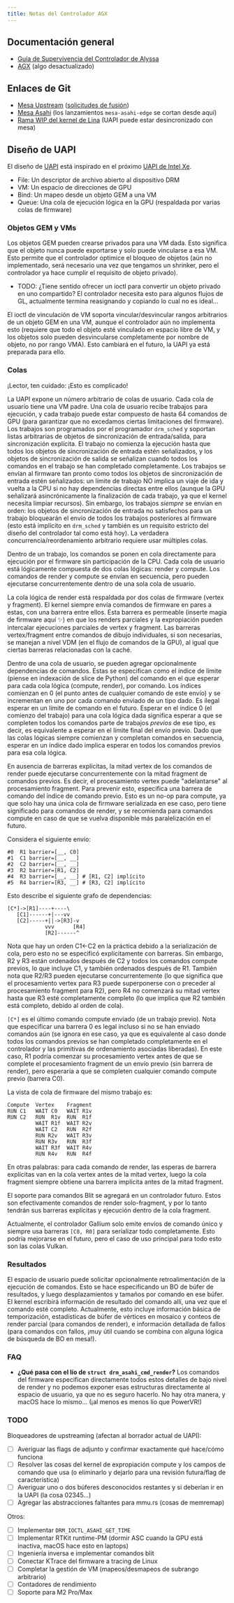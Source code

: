 ```yaml
---
title: Notas del Controlador AGX
---
```


## Documentación general
* [Guía de Supervivencia del Controlador de Alyssa](https://rosenzweig.io/AlyssasDriverSurvivalGuide.txt)
* [AGX](../hw/soc/agx.md) (algo desactualizado)

## Enlaces de Git
* [Mesa Upstream](https://gitlab.freedesktop.org/mesa/mesa) ([solicitudes de fusión](https://gitlab.freedesktop.org/mesa/mesa/-/merge_requests?label_name%5B%5D=asahi))
* [Mesa Asahi](https://gitlab.freedesktop.org/asahi/mesa) (los lanzamientos `mesa-asahi-edge` se cortan desde aquí)
* [Rama WIP del kernel de Lina](https://github.com/AsahiLinux/linux/tree/gpu/rust-wip) (UAPI puede estar desincronizado con mesa)

## Diseño de UAPI

El diseño de [UAPI](https://github.com/AsahiLinux/linux/blob/asahi-wip/include/uapi/drm/asahi_drm.h) está inspirado en el próximo [UAPI de Intel Xe](https://cgit.freedesktop.org/drm/drm-xe/tree/include/uapi/drm/xe_drm.h?h=drm-xe-next).

* File: Un descriptor de archivo abierto al dispositivo DRM
* VM: Un espacio de direcciones de GPU
* Bind: Un mapeo desde un objeto GEM a una VM
* Queue: Una cola de ejecución lógica en la GPU (respaldada por varias colas de firmware)

### Objetos GEM y VMs

Los objetos GEM pueden crearse privados para una VM dada. Esto significa que el objeto nunca puede exportarse y solo puede vincularse a esa VM. Esto permite que el controlador optimice el bloqueo de objetos (aún no implementado, será necesario una vez que tengamos un shrinker, pero el controlador ya hace cumplir el requisito de objeto privado).

* TODO: ¿Tiene sentido ofrecer un ioctl para convertir un objeto privado en uno compartido? El controlador necesita esto para algunos flujos de GL, actualmente termina reasignando y copiando lo cual no es ideal...

El ioctl de vinculación de VM soporta vincular/desvincular rangos arbitrarios de un objeto GEM en una VM, aunque el controlador aún no implementa esto (requiere que todo el objeto esté vinculado en espacio libre de VM, y los objetos solo pueden desvincularse completamente por nombre de objeto, no por rango VMA). Esto cambiará en el futuro, la UAPI ya está preparada para ello.

### Colas

¡Lector, ten cuidado: ¡Esto es complicado!

La UAPI expone un número arbitrario de colas de usuario. Cada cola de usuario tiene una VM padre. Una cola de usuario recibe trabajos para ejecución, y cada trabajo puede estar compuesto de hasta 64 comandos de GPU (para garantizar que no excedamos ciertas limitaciones del firmware). Los trabajos son programados por el programador `drm_sched` y soportan listas arbitrarias de objetos de sincronización de entrada/salida, para sincronización explícita. El trabajo no comienza la ejecución hasta que todos los objetos de sincronización de entrada estén señalizados, y los objetos de sincronización de salida se señalizan cuando todos los comandos en el trabajo se han completado completamente. Los trabajos se envían al firmware tan pronto como todos los objetos de sincronización de entrada estén señalizados: un límite de trabajo NO implica un viaje de ida y vuelta a la CPU si no hay dependencias directas entre ellos (aunque la GPU señalizará asincrónicamente la finalización de cada trabajo, ya que el kernel necesita limpiar recursos). Sin embargo, los trabajos *siempre* se envían en orden: los objetos de sincronización de entrada no satisfechos para un trabajo bloquearán el envío de todos los trabajos posteriores al firmware (esto está implícito en `drm_sched` y también es un requisito estricto del diseño del controlador tal como está hoy). La verdadera concurrencia/reordenamiento arbitrario requiere usar múltiples colas.

Dentro de un trabajo, los comandos se ponen en cola directamente para ejecución por el firmware sin participación de la CPU. Cada cola de usuario está lógicamente compuesta de dos colas lógicas: render y compute. Los comandos de render y compute se envían en secuencia, pero pueden ejecutarse concurrentemente dentro de una sola cola de usuario.

La cola lógica de render está respaldada por dos colas de firmware (vertex y fragment). El kernel siempre envía comandos de firmware en pares a estas, con una barrera entre ellos. Esta barrera es permeable (inserte magia de firmware aquí ✨) en que los renders parciales y la expropiación pueden intercalar ejecuciones parciales de vertex y fragment. Las barreras vertex/fragment entre comandos de dibujo individuales, si son necesarias, se manejan a nivel VDM (en el flujo de comandos de la GPU), al igual que ciertas barreras relacionadas con la caché.

Dentro de una cola de usuario, se pueden agregar opcionalmente dependencias de comandos. Estas se especifican como el índice de límite (piense en indexación de slice de Python) del comando en el que esperar para cada cola lógica (compute, render), por comando. Los índices comienzan en 0 (el punto antes de cualquier comando de este envío) y se incrementan en uno por cada comando enviado de un tipo dado. Es ilegal esperar en un límite de comando en el futuro. Esperar en el índice 0 (el comienzo del trabajo) para una cola lógica dada significa esperar a que se completen todos los comandos parte de trabajos *previos* de ese tipo, es decir, es equivalente a esperar en el límite final del envío previo. Dado que las colas lógicas siempre comienzan y completan comandos en secuencia, esperar en un índice dado implica esperar en todos los comandos previos para esa cola lógica.

En ausencia de barreras explícitas, la mitad vertex de los comandos de render puede ejecutarse concurrentemente con la mitad fragment de comandos previos. Es decir, el procesamiento vertex puede "adelantarse" al procesamiento fragment. Para prevenir esto, especifica una barrera de comando del índice de comando previo. Esto es un no-op para compute, ya que solo hay una única cola de firmware serializada en ese caso, pero tiene significado para comandos de render, y se recomienda para comandos compute en caso de que se vuelva disponible más paralelización en el futuro.

Considera el siguiente envío:

```
#0  R1 barrier=[__, C0]
#1  C1 barrier=[__, __]
#2  C2 barrier=[__, __]
#3  R2 barrier=[R1, C2]
#4  R3 barrier=[__, __] # [R1, C2] implícito
#5  R4 barrier=[R3, __] # [R3, C2] implícito
```

Esto describe el siguiente grafo de dependencias:

```
[C*]->[R1]----+----\
   [C1]------+|---vv
   [C2]-----+||->[R3]-v
            vvv      [R4]
            [R2]------^
```
Nota que hay un orden C1<-C2 en la práctica debido a la serialización de cola, pero esto no se especificó explícitamente con barreras. Sin embargo, R2 y R3 están ordenados después de C2 y todos los comandos compute previos, lo que incluye C1, y también ordenados después de R1. También nota que R2/R3 pueden ejecutarse concurrentemente (lo que significa que el procesamiento vertex para R3 puede superponerse con o preceder al procesamiento fragment para R2), pero R4 no comenzará su mitad vertex hasta que R3 esté completamente completo (lo que implica que R2 también está completo, debido al orden de cola).

`[C*]` es el último comando compute enviado (de un trabajo previo). Nota que especificar una barrera 0 es legal incluso si no se han enviado comandos aún (se ignora en ese caso, ya que es equivalente al caso donde todos los comandos previos se han completado completamente en el controlador y las primitivas de ordenamiento asociadas liberadas). En este caso, R1 podría comenzar su procesamiento vertex antes de que se complete el procesamiento fragment de un envío previo (sin barrera de render), pero esperaría a que se completen cualquier comando compute previo (barrera C0).

La vista de cola de firmware del mismo trabajo es:
```
Compute  Vertex    Fragment
RUN C1   WAIT C0   WAIT R1v
RUN C2   RUN  R1v  RUN  R1f
         WAIT R1f  WAIT R2v
         WAIT C2   RUN  R2f
         RUN R2v   WAIT R3v
         RUN R3v   RUN  R3f
         WAIT R3f  WAIT R4v
         RUN R4v   RUN  R4f
```

En otras palabras: para cada comando de render, las esperas de barrera explícitas van en la cola vertex antes de la mitad vertex, luego la cola fragment siempre obtiene una barrera implícita antes de la mitad fragment.

El soporte para comandos Blit se agregará en un controlador futuro. Estos son efectivamente comandos de render solo-fragment, y por lo tanto tendrán sus barreras explícitas y ejecución dentro de la cola fragment.

Actualmente, el controlador Gallium solo emite envíos de comando único y siempre usa barreras `[C0, R0]` para serializar todo completamente. Esto podría mejorarse en el futuro, pero el caso de uso principal para todo esto son las colas Vulkan.

### Resultados

El espacio de usuario puede solicitar opcionalmente retroalimentación de la ejecución de comandos. Esto se hace especificando un BO de búfer de resultados, y luego desplazamientos y tamaños por comando en ese búfer. El kernel escribirá información de resultado del comando allí, una vez que el comando esté completo. Actualmente, esto incluye información básica de temporización, estadísticas de búfer de vértices en mosaico y conteos de render parcial (para comandos de render), e información detallada de fallos (para comandos con fallos, ¡muy útil cuando se combina con alguna lógica de búsqueda de BO en mesa!).

### FAQ

* **¿Qué pasa con el lío de `struct drm_asahi_cmd_render`?**
  Los comandos del firmware especifican directamente todos estos detalles de bajo nivel de render y no podemos exponer esas estructuras directamente al espacio de usuario, ya que no es seguro hacerlo. No hay otra manera, y macOS hace lo mismo... (¡al menos es menos lío que PowerVR!)

### TODO

Bloqueadores de upstreaming (afectan al borrador actual de UAPI):

* [ ] Averiguar las flags de adjunto y confirmar exactamente qué hace/cómo funciona
* [ ] Resolver las cosas del kernel de expropiación compute y los campos de comando que usa (o eliminarlo y dejarlo para una revisión futura/flag de característica)
* [ ] Averiguar uno o dos búferes desconocidos restantes y si deberían ir en la UAPI (la cosa 02345...)
* [ ] Agregar las abstracciones faltantes para mmu.rs (cosas de memremap)

Otros:

* [ ] Implementar `DRM_IOCTL_ASAHI_GET_TIME`
* [ ] Implementar RTKit runtime-PM (dormir ASC cuando la GPU está inactiva, macOS hace esto en laptops)
* [ ] Ingeniería inversa e implementar comandos blit
* [ ] Conectar KTrace del firmware a tracing de Linux
* [ ] Completar la gestión de VM (mapeos/desmapeos de subrango arbitrario)
* [ ] Contadores de rendimiento
* [ ] Soporte para M2 Pro/Max 